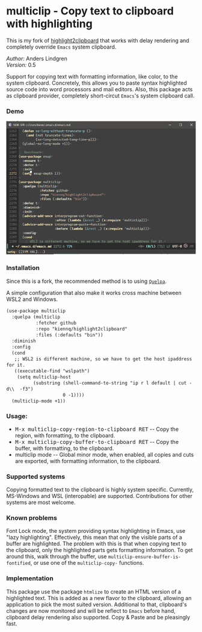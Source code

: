 # multiclip - Copy text to clipboard with highlighting

This is my fork of [highlight2clipboard](https://github.com/Lindydancer/highlight2clipboard) that works with delay rendering and
completely override `Emacs` system clipboard.

*Author:* Anders Lindgren<br>
*Version:* 0.5<br>

Support for copying text with formatting information, like color, to the system
clipboard.  Concretely, this allows you to paste syntax highlighted source code
into word processors and mail editors.
Also, this package acts as clipboard provider, completely short-circut `Emacs`'s
system clipboard call.

### Demo
![demo](imgs/demo.gif)

### Installation

Since this is a fork, the recommended method is to using [`Quelpa`](https://github.com/quelpa/quelpa).

A simple configuration that also make it works cross machine between WSL2 and
Windows.

``` emacs-lisp
(use-package multiclip
  :quelpa (multiclip
           :fetcher github
           :repo "kiennq/highlight2clipboard"
           :files (:defaults "bin"))
  :diminish
  :config
  (cond
   ;; WSL2 is different machine, so we have to get the host ipaddress for it.
   ((executable-find "wslpath")
    (setq multiclip-host
          (substring (shell-command-to-string "ip r l default | cut -d\\  -f3")
                     0 -1))))
  (multiclip-mode +1))
```

### Usage:

* <kbd>M-x multiclip-copy-region-to-clipboard RET</kbd> -- Copy the region, with
  formatting, to the clipboard.
* <kbd>M-x multiclip-copy-buffer-to-clipboard RET</kbd> -- Copy the buffer, with
  formatting, to the clipboard.
* multiclip mode -- Global minor mode, when enabled, all copies and cuts are
  exported, with formatting information, to the clipboard.

### Supported systems

Copying formatted text to the clipboard is highly system specific.  Currently,
MS-Windows and WSL (interopable) are supported.  Contributions for other systems
are most welcome.

### Known problems

Font Lock mode, the system providing syntax highlighting in Emacs, use "lazy
highlighting".  Effectively, this mean that only the visible parts of a buffer
are highlighted.  The problem with this is that when copying text to the
clipboard, only the highlighted parts gets formatting information.  To get
around this, walk through the buffer, use
`multiclip-ensure-buffer-is-fontified`, or use one of the `multiclip-copy-`
functions.

### Implementation

This package use the package `htmlize` to create an HTML version of a
highlighted text.  This is added as a new flavor to the clipboard, allowing an
application to pick the most suited version.  Additional to that, clipboard's
changes are now monitored and will be reflect to `Emacs` before hand, clipboard
delay rendering also supported.  Copy & Paste and be pleasingly fast.

